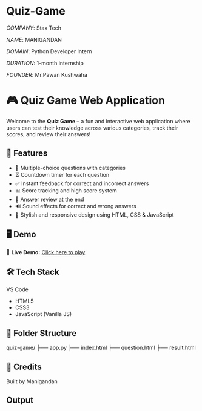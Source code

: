 # Quiz-Game

*COMPANY*: Stax Tech

*NAME*: MANIGANDAN

*DOMAIN*: Python Developer Intern

*DURATION*: 1-month internship

*FOUNDER*: Mr.Pawan Kushwaha 

# 🎮 Quiz Game Web Application

Welcome to the **Quiz Game** – a fun and interactive web application where users can test their knowledge across various categories, track their scores, and review their answers!

## 🚀 Features

- 🧠 Multiple-choice questions with categories
- ⏳ Countdown timer for each question
- ✅ Instant feedback for correct and incorrect answers
- 📊 Score tracking and high score system
- 🔁 Answer review at the end
- 🔊 Sound effects for correct and wrong answers
- 🎨 Stylish and responsive design using HTML, CSS & JavaScript

## 🖥️ Demo

🔗 **Live Demo:** [Click here to play](http://127.0.0.1:5000/)  


## 🛠️ Tech Stack

 VS Code

- HTML5
- CSS3
- JavaScript (Vanilla JS)

## 📂 Folder Structure

quiz-game/
├── app.py
├── index.html
├── question.html
├── result.html

## 🙌 Credits

Built by Manigandan 

## Output




